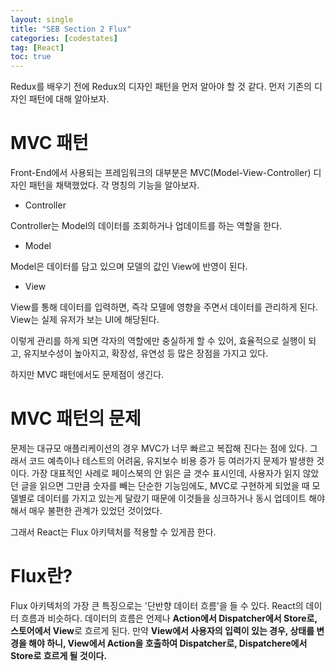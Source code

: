 ```yaml
---
layout: single
title: "SEB Section 2 Flux"
categories: [codestates]
tag: [React]
toc: true
---
```


Redux를 배우기 전에 Redux의 디자인 패턴을 먼저 알아야 할 것 같다.
먼저 기존의 디자인 패턴에 대해 알아보자.

# MVC 패턴

Front-End에서 사용되는 프레임워크의 대부분은 MVC(Model-View-Controller) 디자인 패턴을 채택했었다. 각 명칭의 기능을 알아보자.

- Controller

Controller는 Model의 데이터를 조회하거나 업데이트를 하는 역할을 한다.

- Model

Model은 데이터를 담고 있으며 모델의 값인 View에 반영이 된다.

- View

View를 통해 데이터를 입력하면, 즉각 모델에 영향을 주면서 데이터를 관리하게 된다. View는 실제 유저가 보는 UI에 해당된다.

이렇게 관리를 하게 되면 각자의 역할에만 충실하게 할 수 있어, 효율적으로 실행이 되고, 유지보수성이 높아지고, 확장성, 유연성 등 많은 장점을 가지고 있다.

하지만 MVC 패턴에서도 문제점이 생긴다.

# MVC 패턴의 문제

문제는 대규모 애플리케이션의 경우 MVC가 너무 빠르고 복잡해 진다는 점에 있다. 그래서 코드 예측이나 테스트의 어려움, 유지보수 비용 증가 등 여러가지 문제가 발생한 것이다. 가장 대표적인 사례로 페이스북의 안 읽은 글 갯수 표시인데, 사용자가 읽지 않았던 글을 읽으면 그만큼 숫자를 빼는 단순한 기능임에도, MVC로 구현하게 되었을 때 모델별로 데이터를 가지고 있는게 달랐기 때문에 이것들을 싱크하거나 동시 업데이트 해야해서 매우 불편한 관계가 있었던 것이었다.

그래서 React는 Flux 아키텍처를 적용할 수 있게끔 한다.

# Flux란?

Flux 아키텍처의 가장 큰 특징으로는 '단반향 데이터 흐름'을 들 수 있다.
React의 데이터 흐름과 비슷하다. 데이터의 흐름은 언제나 **Action에서 Dispatcher에서 Store로, 스토어에서 View**로 흐르게 된다. 만약 **View에서 사용자의 입력이 있는 경우, 상태를 변경을 해야 하니, View에서 Action을 호출하여 Dispatcher로, Dispatchere에서 Store로 흐르게 될 것이다.**
